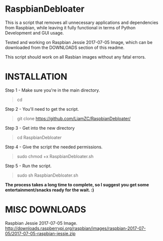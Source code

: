 # RaspbianDebloater
This is a script that removes all unnecessary applications and dependencies from Raspbian, while leaving it fully functional in terms of Python Development and GUI usage.

Tested and working on Raspbian Jessie 2017-07-05 Image, which can be downloaded from the DOWNLOADS section of this readme.

This script should work on all Rasbian images without any fatal errors.

# INSTALLATION

Step 1 - Make sure you're in the main directory.
> cd

Step 2 - You'll need to get the script.
> git clone https://github.com/LiamZC/RaspbianDebloater/

Step 3 - Get into the new directory
> cd RaspbianDebloater

Step 4 - Give the script the needed permissions.
> sudo chmod +x RaspbianDebloater.sh

Step 5 - Run the script.
> sudo sh RaspbianDebloater.sh

**The process takes a long time to complete, so I suggest you get some entertainment/snacks ready for the wait. :)**


# MISC DOWNLOADS

Raspbian Jessie 2017-07-05 Image.
http://downloads.raspberrypi.org/raspbian/images/raspbian-2017-07-05/2017-07-05-raspbian-jessie.zip
